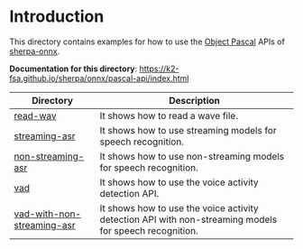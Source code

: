 # Introduction

This directory contains examples for how to use the [Object Pascal](https://en.wikipedia.org/wiki/Object_Pascal)
APIs of [sherpa-onnx](https://github.com/k2-fsa/sherpa-onnx).

**Documentation for this directory**:
https://k2-fsa.github.io/sherpa/onnx/pascal-api/index.html

|Directory| Description|
|---------|------------|
|[read-wav](./read-wav)|It shows how to read a wave file.|
|[streaming-asr](./streaming-asr)| It shows how to use streaming models for speech recognition.|
|[non-streaming-asr](./non-streaming-asr)| It shows how to use non-streaming models for speech recognition.|
|[vad](./vad)| It shows how to use the voice activity detection API.|
|[vad-with-non-streaming-asr](./vad-with-non-streaming-asr)| It shows how to use the voice activity detection API with non-streaming models for speech recognition.|
